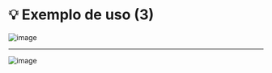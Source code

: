 # 💡 Exemplo de uso (3)

![image](https://github.com/user-attachments/assets/20f6358a-b92e-4a97-9b65-6c5621c744ee)

---

![image](https://github.com/user-attachments/assets/35b18409-a756-4c57-b4de-e81a641d8def)

